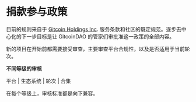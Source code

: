 # 捐款参与政策

目前的规则来自于 [Gitcoin Holdings Inc](https://gitcoin.co/legal/terms). 服务条款和社区的既定规范。逐步去中心化的下一步目标是让 GitcoinDAO 的管家们审批准这一政策的全部内容。

新的项目在开始前都需要接受审查，主要审查平台合规性，以及是否适用于当前轮次。



**不同等级的审核**

平台 | 生态系统 | 轮次 | 合集

在每个等级上，审核标准都是向下兼容。
